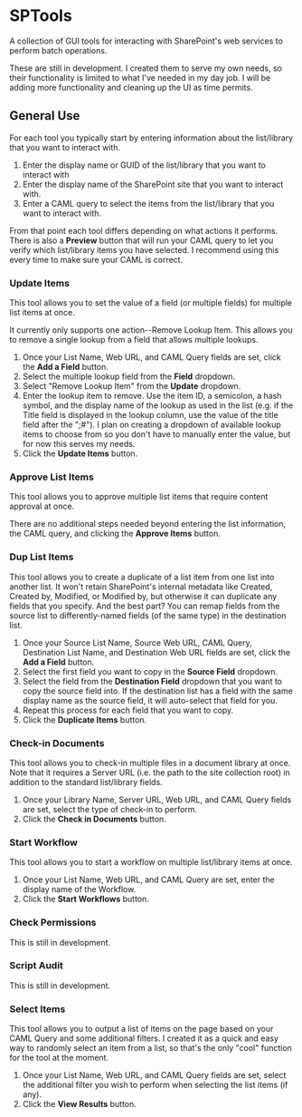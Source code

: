 SPTools
=======

A collection of GUI tools for interacting with SharePoint&#39;s web services to perform batch operations.

These are still in development. I created them to serve my own needs, so their functionality is limited to what I've needed in my day job. I will be adding more functionality and cleaning up the UI as time permits.

General Use
-----------

For each tool you typically start by entering information about the list/library that you want to interact with.

1. Enter the display name or GUID of the list/library that you want to interact with
2. Enter the display name of the SharePoint site that you want to interact with.
3. Enter a CAML query to select the items from the list/library that you want to interact with.

From that point each tool differs depending on what actions it performs. There is also a **Preview** button that will run your CAML query to let you verify which list/library items you have selected. I recommend using this every time to make sure your CAML is correct.

### Update Items

This tool allows you to set the value of a field (or multiple fields) for multiple list items at once.

It currently only supports one action--Remove Lookup Item. This allows you to remove a single lookup from a field that allows multiple lookups.

1. Once your List Name, Web URL, and CAML Query fields are set, click the **Add a Field** button.
2. Select the multiple lookup field from the **Field** dropdown.
3. Select "Remove Lookup Item" from the **Update** dropdown.
4. Enter the lookup item to remove. Use the item ID, a semicolon, a hash symbol, and the display name of the lookup as used in the list (e.g. if the Title field is displayed in the lookup column, use the value of the title field after the ";#"). I plan on creating a dropdown of available lookup items to choose from so you don't have to manually enter the value, but for now this serves my needs.
5. Click the **Update Items** button.

### Approve List Items

This tool allows you to approve multiple list items that require content approval at once.

There are no additional steps needed beyond entering the list information, the CAML query, and clicking the **Approve Items** button.

### Dup List Items

This tool allows you to create a duplicate of a list item from one list into another list. It won't retain SharePoint's internal metadata like Created, Created by, Modified, or Modified by, but otherwise it can duplicate any fields that you specify. And the best part? You can remap fields from the source list to differently-named fields (of the same type) in the destination list.

1. Once your Source List Name, Source Web URL, CAML Query, Destination List Name, and Destination Web URL fields are set, click the **Add a Field** button.
2. Select the first field you want to copy in the **Source Field** dropdown.
3. Select the field from the **Destination Field** dropdown that you want to copy the source field into. If the destination list has a field with the same display name as the source field, it will auto-select that field for you.
4. Repeat this process for each field that you want to copy.
5. Click the **Duplicate Items** button.

### Check-in Documents

This tool allows you to check-in multiple files in a document library at once. Note that it requires a Server URL (i.e. the path to the site collection root) in addition to the standard list/library fields.

1. Once your Library Name, Server URL, Web URL, and CAML Query fields are set, select the type of check-in to perform.
2. Click the **Check in Documents** button.

### Start Workflow

This tool allows you to start a workflow on multiple list/library items at once.

1. Once your List Name, Web URL, and CAML Query are set, enter the display name of the Workflow.
2. Click the **Start Workflows** button.

### Check Permissions

This is still in development.

### Script Audit

This is still in development.

### Select Items

This tool allows you to output a list of items on the page based on your CAML Query and some additional filters. I created it as a quick and easy way to randomly select an item from a list, so that's the only "cool" function for the tool at the moment.

1. Once your List Name, Web URL, and CAML Query fields are set, select the additional filter you wish to perform when selecting the list items (if any).
2. Click the **View Results** button.